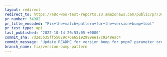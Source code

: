 ```yaml
---
layout: redirect
redirect_to: https://a8c-woo-test-reports.s3.amazonaws.com/public/pr/34982/api/index.html
pr_number: 34982
pr_title_encoded: "Fix+the+match+pattern+for+the+version+bump+tool"
pr_test_type: api
last_published: "2022-10-14 20:53:05 +0000"
commit_sha: 7d2e5b35ff55029c76e65192999ee17c9248eac4
commit_message: "Update README for version bump for pnpm7 parameter order"
branch_name: fix/version-bump-pattern
---
```

